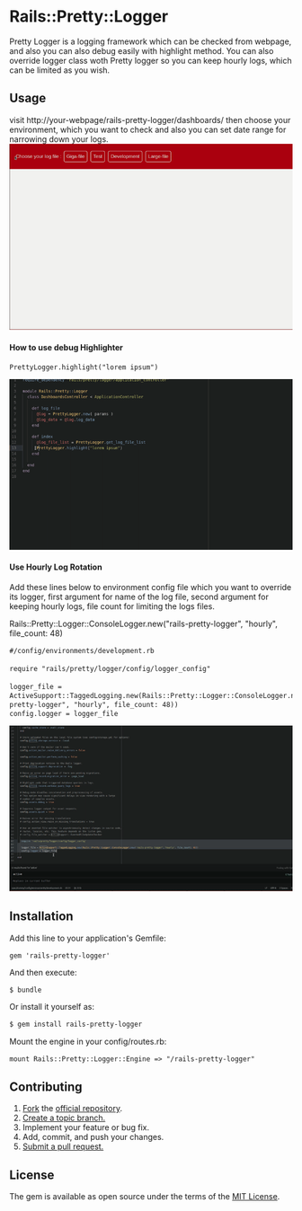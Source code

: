 # Rails::Pretty::Logger
Pretty Logger is a logging framework which can be checked from webpage, and also you can also debug easily with highlight method. You can also override logger class woth Pretty logger so you can keep hourly logs, which can be limited as you wish.

## Usage
visit http://your-webpage/rails-pretty-logger/dashboards/ then choose your environment, which you want to check and also you can set date range for narrowing down  your logs.
![](log_file.gif)

#### How to use debug Highlighter

```
PrettyLogger.highlight("lorem ipsum")
```
![](highlight.gif)

#### Use Hourly Log Rotation

Add these lines below to environment config file which you want to override its logger, first argument for name of the log file, second argument for keeping hourly logs, file count for limiting the logs files.

Rails::Pretty::Logger::ConsoleLogger.new("rails-pretty-logger", "hourly", file_count: 48)

```  
#/config/environments/development.rb

require "rails/pretty/logger/config/logger_config"

logger_file = ActiveSupport::TaggedLogging.new(Rails::Pretty::Logger::ConsoleLogger.new("rails-pretty-logger", "hourly", file_count: 48))
config.logger = logger_file
```   
![](hour.gif)

## Installation
Add this line to your application's Gemfile:

```
gem 'rails-pretty-logger'
```

And then execute:
```bash
$ bundle
```

Or install it yourself as:
```bash
$ gem install rails-pretty-logger
```
Mount the engine in your config/routes.rb:

```
mount Rails::Pretty::Logger::Engine => "/rails-pretty-logger"
```


## Contributing

1. [Fork][fork] the [official repository][repo].
2. [Create a topic branch.][branch]
3. Implement your feature or bug fix.
4. Add, commit, and push your changes.
5. [Submit a pull request.][pr]

## License
The gem is available as open source under the terms of the [MIT License](https://opensource.org/licenses/MIT).


[repo]: https://github.com/kekik/rails-pretty-logger/tree/master
[fork]: https://help.github.com/articles/fork-a-repo/
[branch]: https://help.github.com/articles/creating-and-deleting-branches-within-your-repository/
[pr]: https://help.github.com/articles/using-pull-requests/

